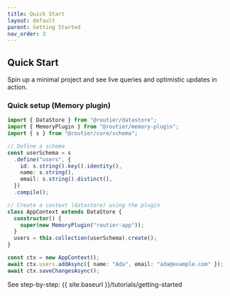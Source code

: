 ```yaml
---
title: Quick Start
layout: default
parent: Getting Started
nav_order: 3
---
```


## Quick Start

Spin up a minimal project and see live queries and optimistic updates in action.

### Quick setup (Memory plugin)

```ts
import { DataStore } from "@routier/datastore";
import { MemoryPlugin } from "@routier/memory-plugin";
import { s } from "@routier/core/schema";

// Define a schema
const userSchema = s
  .define("users", {
    id: s.string().key().identity(),
    name: s.string(),
    email: s.string().distinct(),
  })
  .compile();

// Create a context (datastore) using the plugin
class AppContext extends DataStore {
  constructor() {
    super(new MemoryPlugin("routier-app"));
  }
  users = this.collection(userSchema).create();
}

const ctx = new AppContext();
await ctx.users.addAsync({ name: "Ada", email: "ada@example.com" });
await ctx.saveChangesAsync();
```

See step-by-step: {{ site.baseurl }}/tutorials/getting-started
